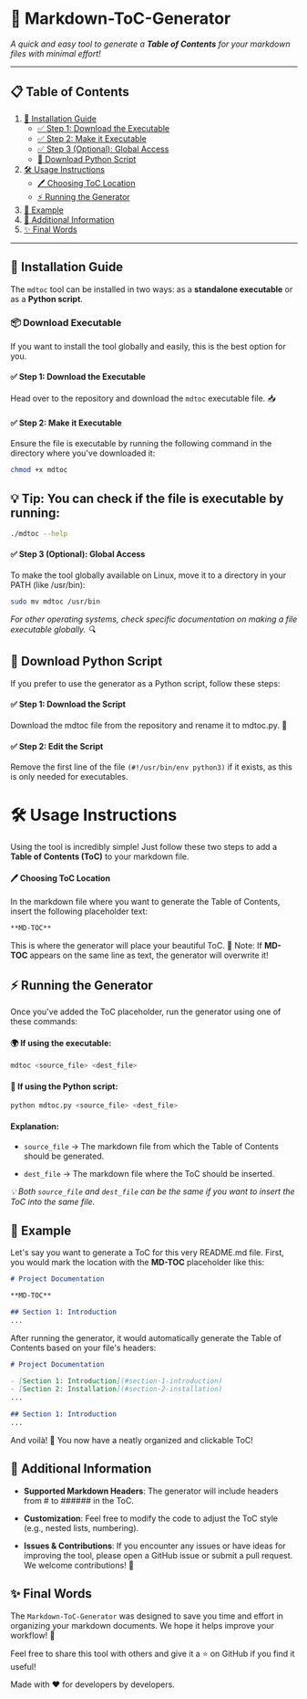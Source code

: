# 🌟 Markdown-ToC-Generator

_A quick and easy tool to generate a **Table of Contents** for your markdown files with minimal effort!_

---

## 📋 Table of Contents

1. [🚀 Installation Guide](#-installation-guide)
   - [✅ Step 1: Download the Executable](#-step-1-download-the-executable)
   - [✅ Step 2: Make it Executable](#-step-2-make-it-executable)
   - [✅ Step 3 (Optional): Global Access](#-step-3-optional-global-access)
   - [🐍 Download Python Script](#-download-python-script)
2. [🛠️ Usage Instructions](#️-usage-instructions)
   - [🖊️ Choosing ToC Location](#️-choosing-toc-location)
   - [⚡ Running the Generator](#-running-the-generator)
3. [🎨 Example](#-example)
4. [🔧 Additional Information](#-additional-information)
5. [✨ Final Words](#-final-words)
---

## 🚀 Installation Guide

The `mdtoc` tool can be installed in two ways: as a **standalone executable** or as a **Python script**.

### 📦 Download Executable

If you want to install the tool globally and easily, this is the best option for you.

#### ✅ Step 1: Download the Executable

Head over to the repository and download the `mdtoc` executable file. 📥

#### ✅ Step 2: Make it Executable

Ensure the file is executable by running the following command in the directory where you've downloaded it:

```bash
chmod +x mdtoc
```


## 💡 Tip: You can check if the file is executable by running:

```bash
./mdtoc --help
```

#### ✅ Step 3 (Optional): Global Access

To make the tool globally available on Linux, move it to a directory in your PATH (like /usr/bin):

```bash
sudo mv mdtoc /usr/bin
```

*For other operating systems, check specific documentation on making a file executable globally. 🔍*


## 🐍 Download Python Script

If you prefer to use the generator as a Python script, follow these steps:

#### ✅ Step 1: Download the Script

Download the mdtoc file from the repository and rename it to mdtoc.py. 📝

#### ✅ Step 2: Edit the Script

Remove the first line of the file `(#!/usr/bin/env python3)` if it exists, as this is only needed for executables.


# 🛠️ Usage Instructions

Using the tool is incredibly simple! Just follow these two steps to add a **Table of Contents (ToC)** to your markdown file.


#### 🖊️ Choosing ToC Location

In the markdown file where you want to generate the Table of Contents, insert the following placeholder text:

```markdown
**MD-TOC**
```

This is where the generator will place your beautiful ToC. 🌟 Note: If **MD-TOC** appears on the same line as text, the generator will overwrite it!

## ⚡ Running the Generator

Once you've added the ToC placeholder, run the generator using one of these commands:

#### 🌍 If using the executable:

```bash
mdtoc <source_file> <dest_file>
```

#### 🐍 If using the Python script:

```bash
python mdtoc.py <source_file> <dest_file>
```

#### Explanation:

- `source_file` → The markdown file from which the Table of Contents should be generated.

- `dest_file` → The markdown file where the ToC should be inserted.

*💡 Both `source_file` and `dest_file` can be the same if you want to insert the ToC into the same file.*

## 🎨 Example

Let's say you want to generate a ToC for this very README.md file. First, you would mark the location with the **MD-TOC** placeholder like this:

```markdown
# Project Documentation

**MD-TOC**

## Section 1: Introduction
...
```

After running the generator, it would automatically generate the Table of Contents based on your file's headers:

```markdown
# Project Documentation

- [Section 1: Introduction](#section-1-introduction)
- [Section 2: Installation](#section-2-installation)
...

## Section 1: Introduction
...
```

And voilà! 🎉 You now have a neatly organized and clickable ToC!

## 🔧 Additional Information

- **Supported Markdown Headers**: The generator will include headers from # to ###### in the ToC.

- **Customization**: Feel free to modify the code to adjust the ToC style (e.g., nested lists, numbering).

- **Issues & Contributions**: If you encounter any issues or have ideas for improving the tool, please open a GitHub issue or submit a pull request. We welcome contributions! 🙌


## ✨ Final Words

The `Markdown-ToC-Generator` was designed to save you time and effort in organizing your markdown documents. We hope it helps improve your workflow! 🚀

Feel free to share this tool with others and give it a ⭐ on GitHub if you find it useful!

Made with ❤️ for developers by developers.
